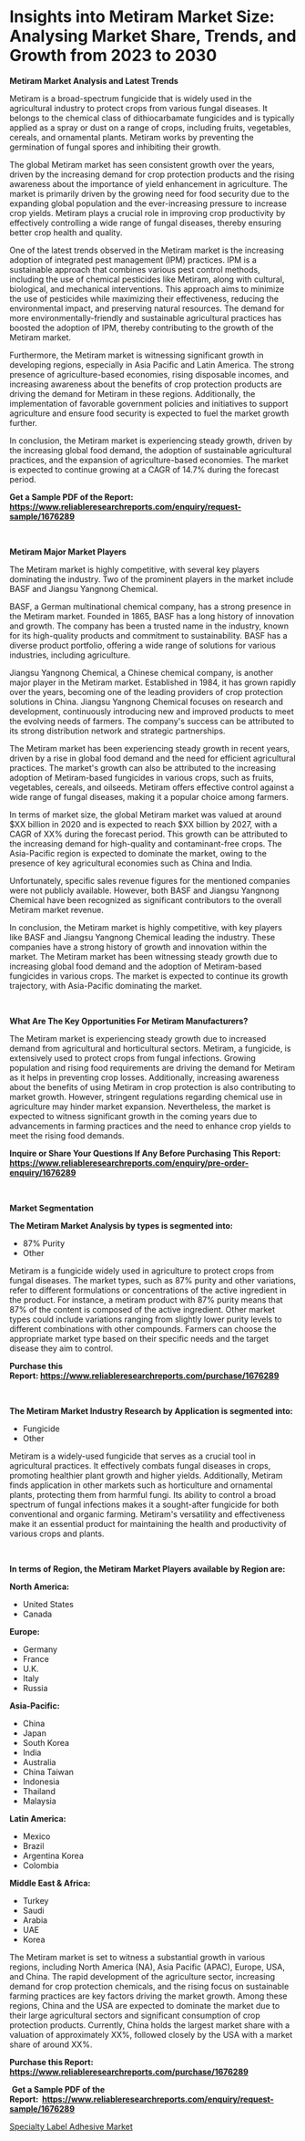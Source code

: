 <p><h1>Insights into Metiram Market Size: Analysing Market Share, Trends, and Growth from 2023 to 2030</h1></p><p><strong>Metiram Market Analysis and Latest Trends</strong></p>
<p><p>Metiram is a broad-spectrum fungicide that is widely used in the agricultural industry to protect crops from various fungal diseases. It belongs to the chemical class of dithiocarbamate fungicides and is typically applied as a spray or dust on a range of crops, including fruits, vegetables, cereals, and ornamental plants. Metiram works by preventing the germination of fungal spores and inhibiting their growth.</p><p>The global Metiram market has seen consistent growth over the years, driven by the increasing demand for crop protection products and the rising awareness about the importance of yield enhancement in agriculture. The market is primarily driven by the growing need for food security due to the expanding global population and the ever-increasing pressure to increase crop yields. Metiram plays a crucial role in improving crop productivity by effectively controlling a wide range of fungal diseases, thereby ensuring better crop health and quality.</p><p>One of the latest trends observed in the Metiram market is the increasing adoption of integrated pest management (IPM) practices. IPM is a sustainable approach that combines various pest control methods, including the use of chemical pesticides like Metiram, along with cultural, biological, and mechanical interventions. This approach aims to minimize the use of pesticides while maximizing their effectiveness, reducing the environmental impact, and preserving natural resources. The demand for more environmentally-friendly and sustainable agricultural practices has boosted the adoption of IPM, thereby contributing to the growth of the Metiram market.</p><p>Furthermore, the Metiram market is witnessing significant growth in developing regions, especially in Asia Pacific and Latin America. The strong presence of agriculture-based economies, rising disposable incomes, and increasing awareness about the benefits of crop protection products are driving the demand for Metiram in these regions. Additionally, the implementation of favorable government policies and initiatives to support agriculture and ensure food security is expected to fuel the market growth further.</p><p>In conclusion, the Metiram market is experiencing steady growth, driven by the increasing global food demand, the adoption of sustainable agricultural practices, and the expansion of agriculture-based economies. The market is expected to continue growing at a CAGR of 14.7% during the forecast period.</p></p>
<p><strong>Get a Sample PDF of the Report:&nbsp; <a href="https://www.reliableresearchreports.com/enquiry/request-sample/1676289">https://www.reliableresearchreports.com/enquiry/request-sample/1676289</a></strong></p>
<p>&nbsp;</p>
<p><strong>Metiram Major Market Players</strong></p>
<p><p>The Metiram market is highly competitive, with several key players dominating the industry. Two of the prominent players in the market include BASF and Jiangsu Yangnong Chemical.</p><p>BASF, a German multinational chemical company, has a strong presence in the Metiram market. Founded in 1865, BASF has a long history of innovation and growth. The company has been a trusted name in the industry, known for its high-quality products and commitment to sustainability. BASF has a diverse product portfolio, offering a wide range of solutions for various industries, including agriculture.</p><p>Jiangsu Yangnong Chemical, a Chinese chemical company, is another major player in the Metiram market. Established in 1984, it has grown rapidly over the years, becoming one of the leading providers of crop protection solutions in China. Jiangsu Yangnong Chemical focuses on research and development, continuously introducing new and improved products to meet the evolving needs of farmers. The company's success can be attributed to its strong distribution network and strategic partnerships.</p><p>The Metiram market has been experiencing steady growth in recent years, driven by a rise in global food demand and the need for efficient agricultural practices. The market's growth can also be attributed to the increasing adoption of Metiram-based fungicides in various crops, such as fruits, vegetables, cereals, and oilseeds. Metiram offers effective control against a wide range of fungal diseases, making it a popular choice among farmers.</p><p>In terms of market size, the global Metiram market was valued at around $XX billion in 2020 and is expected to reach $XX billion by 2027, with a CAGR of XX% during the forecast period. This growth can be attributed to the increasing demand for high-quality and contaminant-free crops. The Asia-Pacific region is expected to dominate the market, owing to the presence of key agricultural economies such as China and India.</p><p>Unfortunately, specific sales revenue figures for the mentioned companies were not publicly available. However, both BASF and Jiangsu Yangnong Chemical have been recognized as significant contributors to the overall Metiram market revenue.</p><p>In conclusion, the Metiram market is highly competitive, with key players like BASF and Jiangsu Yangnong Chemical leading the industry. These companies have a strong history of growth and innovation within the market. The Metiram market has been witnessing steady growth due to increasing global food demand and the adoption of Metiram-based fungicides in various crops. The market is expected to continue its growth trajectory, with Asia-Pacific dominating the market.</p></p>
<p>&nbsp;</p>
<p><strong>What Are The Key Opportunities For Metiram Manufacturers?</strong></p>
<p><p>The Metiram market is experiencing steady growth due to increased demand from agricultural and horticultural sectors. Metiram, a fungicide, is extensively used to protect crops from fungal infections. Growing population and rising food requirements are driving the demand for Metiram as it helps in preventing crop losses. Additionally, increasing awareness about the benefits of using Metiram in crop protection is also contributing to market growth. However, stringent regulations regarding chemical use in agriculture may hinder market expansion. Nevertheless, the market is expected to witness significant growth in the coming years due to advancements in farming practices and the need to enhance crop yields to meet the rising food demands.</p></p>
<p><strong>Inquire or Share Your Questions If Any Before Purchasing This Report: <a href="https://www.reliableresearchreports.com/enquiry/pre-order-enquiry/1676289">https://www.reliableresearchreports.com/enquiry/pre-order-enquiry/1676289</a></strong></p>
<p>&nbsp;</p>
<p><strong>Market Segmentation</strong></p>
<p><strong>The Metiram Market Analysis by types is segmented into:</strong></p>
<p><ul><li>87% Purity</li><li>Other</li></ul></p>
<p><p>Metiram is a fungicide widely used in agriculture to protect crops from fungal diseases. The market types, such as 87% purity and other variations, refer to different formulations or concentrations of the active ingredient in the product. For instance, a metiram product with 87% purity means that 87% of the content is composed of the active ingredient. Other market types could include variations ranging from slightly lower purity levels to different combinations with other compounds. Farmers can choose the appropriate market type based on their specific needs and the target disease they aim to control.</p></p>
<p><strong>Purchase this Report:&nbsp;<a href="https://www.reliableresearchreports.com/purchase/1676289">https://www.reliableresearchreports.com/purchase/1676289</a></strong></p>
<p>&nbsp;</p>
<p><strong>The Metiram Market Industry Research by Application is segmented into:</strong></p>
<p><ul><li>Fungicide</li><li>Other</li></ul></p>
<p><p>Metiram is a widely-used fungicide that serves as a crucial tool in agricultural practices. It effectively combats fungal diseases in crops, promoting healthier plant growth and higher yields. Additionally, Metiram finds application in other markets such as horticulture and ornamental plants, protecting them from harmful fungi. Its ability to control a broad spectrum of fungal infections makes it a sought-after fungicide for both conventional and organic farming. Metiram's versatility and effectiveness make it an essential product for maintaining the health and productivity of various crops and plants.</p></p>
<p>&nbsp;</p>
<p><strong>In terms of Region, the Metiram Market Players available by Region are:</strong></p>
<p>
    <p> <strong> North America: </strong>
        <ul>
            <li>United States</li>
            <li>Canada</li>
        </ul>
        </p> 
    <p> <strong> Europe: </strong>
        <ul>
            <li>Germany</li>
            <li>France</li>
            <li>U.K.</li>
            <li>Italy</li>
            <li>Russia</li>
        </ul>
        </p> 
    <p> <strong> Asia-Pacific: </strong>
        <ul>
            <li>China</li>
            <li>Japan</li>
            <li>South Korea</li>
            <li>India</li>
            <li>Australia</li>
            <li>China Taiwan</li>
            <li>Indonesia</li>
            <li>Thailand</li>
            <li>Malaysia</li>
        </ul>
        </p> 
    <p> <strong> Latin America: </strong>
        <ul>
            <li>Mexico</li>
            <li>Brazil</li>
            <li>Argentina Korea</li>
            <li>Colombia</li>
        </ul>
        </p> 
    <p> <strong> Middle East & Africa: </strong>
        <ul>
            <li>Turkey</li>
            <li>Saudi</li>
            <li>Arabia</li>
            <li>UAE</li>
            <li>Korea</li>
        </ul>
    </p>
    </p>
<p><p>The Metiram market is set to witness a substantial growth in various regions, including North America (NA), Asia Pacific (APAC), Europe, USA, and China. The rapid development of the agriculture sector, increasing demand for crop protection chemicals, and the rising focus on sustainable farming practices are key factors driving the market growth. Among these regions, China and the USA are expected to dominate the market due to their large agricultural sectors and significant consumption of crop protection products. Currently, China holds the largest market share with a valuation of approximately XX%, followed closely by the USA with a market share of around XX%.</p></p>
<p><strong>Purchase this Report: <a href="https://www.reliableresearchreports.com/purchase/1676289">https://www.reliableresearchreports.com/purchase/1676289</a></strong></p>
<p>&nbsp;<strong>Get a Sample PDF of the Report:&nbsp;&nbsp;<a href="https://www.reliableresearchreports.com/enquiry/request-sample/1676289">https://www.reliableresearchreports.com/enquiry/request-sample/1676289</a></strong></p>
<p><strong></strong></p>
<p><p><a href="https://issuu.com/reportprime-2/docs/specialty-label-adhesive-market-size-2030.pptx">Specialty Label Adhesive Market</a></p></p>
